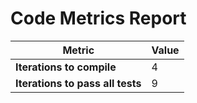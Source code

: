 # Code Metrics Report

| Metric                          | Value     |
|---------------------------------|-----------|
| **Iterations to  compile**      | 4         |
| **Iterations to pass all tests**| 9         |

